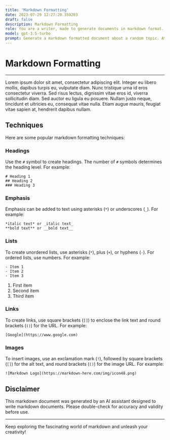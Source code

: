 ```yaml
---
title: 'Markdown Formatting'
date: 2023-07-29 12:27:20.359283
draft: false
description: Markdown Formatting
role: You are a writer, made to generate documents in markdown format. It is very important that all of the documents you generate are in valid markdown format.
model: gpt-3.5-turbo
prompt: Generate a markdown formatted document about a random topic. At the bottom, include a disclaimer explaining that the document was generated by you. The first line of the document should be the title. Make sure that the entire document is in proper markdown format, using a mix of various tags to make the document visually appealing.
---
```


# Markdown Formatting

---
Lorem ipsum dolor sit amet, consectetur adipiscing elit. Integer eu libero mollis, dapibus turpis eu, vulputate diam. Nunc tristique urna id eros consectetur viverra. Sed risus lectus, dignissim vitae eros id, viverra sollicitudin diam. Sed auctor eu ligula eu posuere. Nullam justo neque, tincidunt et ultricies eu, consequat vitae nulla. Etiam augue mauris, feugiat vitae sapien at, hendrerit dapibus nullam.

## Techniques

Here are some popular markdown formatting techniques:

### Headings
Use the `#` symbol to create headings. The number of `#` symbols determines the heading level. For example:
```
# Heading 1
## Heading 2
### Heading 3
```

### Emphasis
Emphasis can be added to text using asterisks (`*`) or underscores (`_`). For example:
```
*italic text* or _italic text_
**bold text** or __bold text__
```

### Lists
To create unordered lists, use asterisks (`*`), plus (`+`), or hyphens (`-`). For ordered lists, use numbers. For example:
```
- Item 1
- Item 2
- Item 3
```

1. First item
2. Second item
3. Third item

### Links
To create links, use square brackets (`[]`) to enclose the link text and round brackets (`()`) for the URL. For example:
```
[Google](https://www.google.com)
```

### Images
To insert images, use an exclamation mark (`!`), followed by square brackets (`[]`) for the alt text, and round brackets (`()`) for the image URL. For example:
```
![Markdown Logo](https://markdown-here.com/img/icon48.png)
```

## Disclaimer
This markdown document was generated by an AI assistant designed to write markdown documents. Please double-check for accuracy and validity before use.

---

Keep exploring the fascinating world of markdown and unleash your creativity!